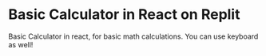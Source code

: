 # Basic Calculator in React on Replit

Basic Calculator in react, for basic math calculations. You can use keyboard as well!
